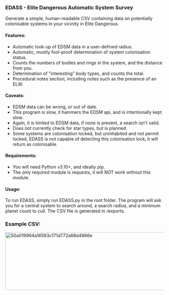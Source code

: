 ### EDASS - Elite Dangerous Automatic System Survey



Generate a simple, human-readable CSV containing data on potentially colonisable systems in your vicinity in Elite Dangerous.



#### Features:

* Automatic look-up of EDSM data in a user-defined radius.
* Automatic, mostly fool-proof determination of system colonisation status.
* Counts the numbers of bodies and rings in the system, and the distance from you.
* Determination of "interesting" body types, and counts the total.
* Procedural notes section, including notes such as the presence of an ELW.



#### Caveats:

* EDSM data can be wrong, or out of date.
* This program is slow, it hammers the EDSM api, and is intentionally kept slow.
* Again, it is limited to EDSM data, if none is present, a search isn't valid.
* Does not currently check for star types, but is planned.
* Some systems are colonisation locked, but uninhabited and not permit locked, EDASS is not capable of detecting this colonisation lock, it will return as colonisable.



#### Requirements:

* You will need Python v3.10+, and ideally pip.
* The only required module is requests, it will NOT work without this module.



#### Usage:

To run EDASS, simply run EDASS.py in the root folder. The program will ask you for a central system to search around, a search radius, and a minimum planet count to cull. The CSV file is generated in /exports.

### Example CSV:

<img width="935" height="184" alt="50a019964a16593c171d772a68d4866e" src="https://github.com/user-attachments/assets/202fe3d8-1445-4349-91c8-52488af691e2" />


